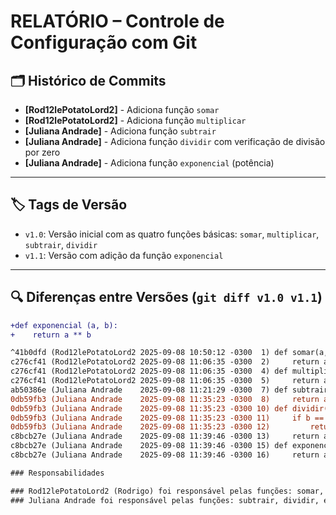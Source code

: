 # RELATÓRIO – Controle de Configuração com Git

## 🗂️ Histórico de Commits

- **[Rod12lePotatoLord2]** - Adiciona função `somar`  
- **[Rod12lePotatoLord2]** - Adiciona função `multiplicar`  
- **[Juliana Andrade]** - Adiciona função `subtrair`  
- **[Juliana Andrade]** - Adiciona função `dividir` com verificação de divisão por zero  
- **[Juliana Andrade]** - Adiciona função `exponencial` (potência)

---

## 🏷️ Tags de Versão

- `v1.0`: Versão inicial com as quatro funções básicas: `somar`, `multiplicar`, `subtrair`, `dividir`
- `v1.1`: Versão com adição da função `exponencial`

---

## 🔍 Diferenças entre Versões (`git diff v1.0 v1.1`)

```diff
+def exponencial (a, b):
+    return a ** b

^41b0dfd (Rod12lePotatoLord2 2025-09-08 10:50:12 -0300  1) def somar(a, b):
c276cf41 (Rod12lePotatoLord2 2025-09-08 11:06:35 -0300  2)     return a + b
c276cf41 (Rod12lePotatoLord2 2025-09-08 11:06:35 -0300  4) def multiplicar(a, b):
c276cf41 (Rod12lePotatoLord2 2025-09-08 11:06:35 -0300  5)     return a * b
ab50386e (Juliana Andrade    2025-09-08 11:21:29 -0300  7) def subtrair (a, b):
0db59fb3 (Juliana Andrade    2025-09-08 11:35:23 -0300  8)     return a - b
0db59fb3 (Juliana Andrade    2025-09-08 11:35:23 -0300 10) def dividir(a, b):
0db59fb3 (Juliana Andrade    2025-09-08 11:35:23 -0300 11)     if b == 0:
0db59fb3 (Juliana Andrade    2025-09-08 11:35:23 -0300 12)         return "Erro: Divisão por 0!"
c8bcb27e (Juliana Andrade    2025-09-08 11:39:46 -0300 13)     return a / b
c8bcb27e (Juliana Andrade    2025-09-08 11:39:46 -0300 15) def exponencial (a, b):
c8bcb27e (Juliana Andrade    2025-09-08 11:39:46 -0300 16)     return a ** b

### Responsabilidades

### Rod12lePotatoLord2 (Rodrigo) foi responsável pelas funções: somar, multiplicar, tag v1.1
### Juliana Andrade foi responsável pelas funções: subtrair, dividir, exponencial, tag v1.0